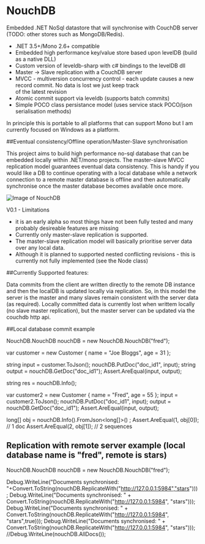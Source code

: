 # NouchDB

Embedded .NET NoSql datastore that will synchronise with CouchDB server (TODO: other stores such as MongoDB/Redis).

* .NET 3.5+/Mono 2.6+ compatible
* Embedded high performance key/value store based upon levelDB (build as a native DLL)
* Custom version of leveldb-sharp with c# bindings to the levelDB dll
* Master -> Slave replication with a CouchDB server
* MVCC - multiversion concurrency control - each update causes a new record commit. No data is lost we just keep track  
  of the latest revision
* Atomic commit support via leveldb (supports batch commits)
* Simple POCO class persistance model (uses service stack POCO/json serialisation methods)

In principle this is portable to all platforms that can support Mono but I am currently focused on Windows as a platform.


##Eventual consistency/Offline operation/Master-Slave synchronisation

This project aims to build high performance no-sql database that can be embedded locally within .NET/mono projects.
The master-slave MVCC replication model guarantees eventual data consistency. This is handy if you would like a DB
to continue operating with a local database while a network connection to a remote master database is offline 
and then automatically synchronise once the master database becomes available once more.

![Image of NouchDB](https://docs.google.com/a/kirosoft.co.uk/drawings/d/szsQ3jNOUSQQ1g1blxzTeAw/image?w=657&h=460&rev=228&ac=1)


V0.1 - Limitations

* it is an early alpha so most things have not been fully tested and many probably desireable features are missing
* Currently only master-slave replication is supported.
* The master-slave replication model will basically prioritise server data over any local data.
* Although it is planned to supported nested conflicting revisions - this is currently not fully implemented (see the Node class)


##Currently Supported features:


Data commits from the client are written directly to the remote DB instance and then the localDB is updated
locally via replication. So, in this model the server is the master and many slaves remain consistent with the server
data (as required). Locally committed data is currently lost when writtem locally (no slave master replication), but the
master server can be updated via the couchdb http api.


##Local database commit example

NouchDB.NouchDB nouchDB = new NouchDB.NouchDB("fred");

var customer = new Customer { name = "Joe Bloggs", age = 31 };

string input = customer.ToJson();
nouchDB.PutDoc("doc_id1", input);
string output = nouchDB.GetDoc("doc_id1");
Assert.AreEqual(input, output);

string res = nouchDB.Info();

var customer2 = new Customer { name = "Fred", age = 55 };
input = customer2.ToJson();
nouchDB.PutDoc("doc_id1", input);
output = nouchDB.GetDoc("doc_id1");
Assert.AreEqual(input, output);

long[] obj = nouchDB.Info().FromJson<long[]>() ;
Assert.AreEqual(1, obj[0]); // 1 doc
Assert.AreEqual(2, obj[1]); // 2 sequences
            
            
## Replication with remote server example (local database name is "fred", remote is stars)

 NouchDB.NouchDB nouchDB = new NouchDB.NouchDB("fred");

Debug.WriteLine("Documents synchronised: "+Convert.ToString(nouchDB.ReplicateWith("http://127.0.0.1:5984","stars")));
Debug.WriteLine("Documents synchronised: " + Convert.ToString(nouchDB.ReplicateWith("http://127.0.0.1:5984", "stars")));
Debug.WriteLine("Documents synchronised: " + Convert.ToString(nouchDB.ReplicateWith("http://127.0.0.1:5984", "stars",true)));
Debug.WriteLine("Documents synchronised: " + Convert.ToString(nouchDB.ReplicateWith("http://127.0.0.1:5984", "stars")));
//Debug.WriteLine(nouchDB.AllDocs());

